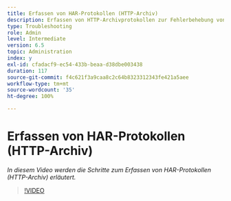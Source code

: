 ```yaml
---
title: Erfassen von HAR-Protokollen (HTTP-Archiv)
description: Erfassen von HTTP-Archivprotokollen zur Fehlerbehebung von netzwerkbezogenen Problemen
type: Troubleshooting
role: Admin
level: Intermediate
version: 6.5
topic: Administration
index: y
exl-id: cfadacf9-ec54-433b-beaa-d38dbe003438
duration: 117
source-git-commit: f4c621f3a9caa8c2c64b8323312343fe421a5aee
workflow-type: tm+mt
source-wordcount: '35'
ht-degree: 100%

---
```


# Erfassen von HAR-Protokollen (HTTP-Archiv)

*In diesem Video werden die Schritte zum Erfassen von HAR-Protokollen (HTTP-Archiv) erläutert.*

>[!VIDEO](https://video.tv.adobe.com/v/335488?quality=12&learn=on)
